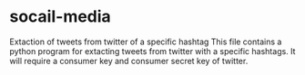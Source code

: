 # socail-media
Extaction of tweets from twitter of a specific hashtag
This file contains a python program for extacting tweets from twitter with a specific hashtags. It will require a consumer key and consumer secret key of twitter.
